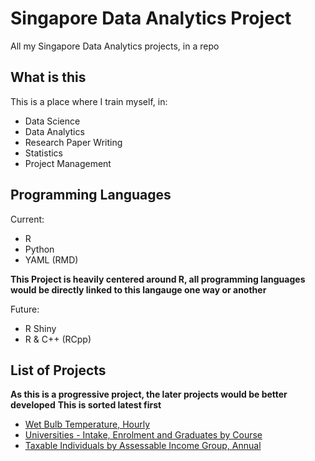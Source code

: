 # Singapore Data Analytics Project
All my Singapore Data Analytics projects, in a repo

## What is this
This is a place where I train myself, in:
- Data Science
- Data Analytics
- Research Paper Writing
- Statistics
- Project Management

## Programming Languages
Current:
- R
- Python
- YAML (RMD)

**This Project is heavily centered around R, all programming languages
would be directly linked to this langauge one way or another**

Future:
- R Shiny
- R & C++ (RCpp)

## List of Projects
**As this is a progressive project, the later projects would be better developed**
**This is sorted latest first**

- [Wet Bulb Temperature, Hourly](projects/wbt/src)
- [Universities - Intake, Enrolment and Graduates by Course](projects/enrolment/src)
- [Taxable Individuals by Assessable Income Group, Annual](projects/tax/src)
